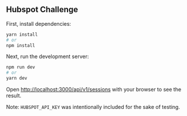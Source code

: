 ## Hubspot Challenge

First, install dependencies:

```bash
yarn install
# or
npm install
```

Next, run the development server:

```bash
npm run dev
# or
yarn dev
```

Open [http://localhost:3000/api/v1/sessions](http://localhost:3000/api/v1/sessions) with your browser to see the result.

Note: `HUBSPOT_API_KEY` was intentionally included for the sake of testing.
